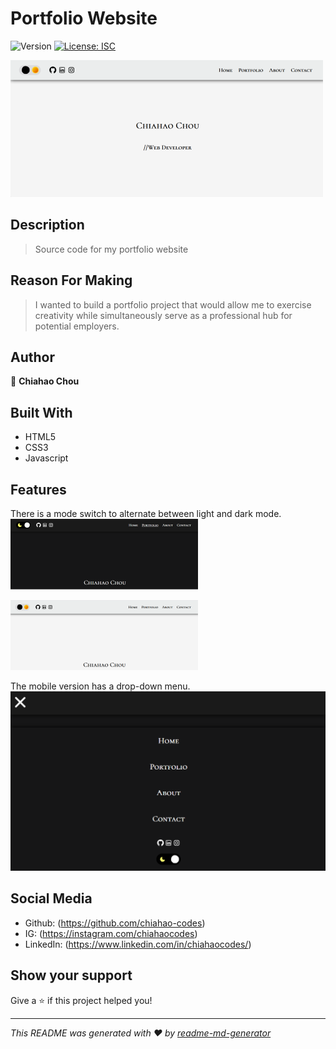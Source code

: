 <h1>Portfolio Website</h1>
<p>
  <img alt="Version" src="https://img.shields.io/badge/version-1-blue.svg?cacheSeconds=2592000" />
  <a href="#" target="_blank">
    <img alt="License: ISC" src="https://img.shields.io/badge/License-ISC-yellow.svg" />
  </a>
</p>


<picture><img alt= "homepage screenshot" src="./assets/homepage_white.png"></picture>


## Description
> Source code for my portfolio website


## Reason For Making
> I wanted to build a portfolio project that would allow me to exercise creativity while simultaneously serve as a professional hub for potential employers.


## Author
👤 **Chiahao Chou**


## Built With
* HTML5
* CSS3
* Javascript


## Features
There is a mode switch to alternate between light and dark mode.
<picture><img alt="dark mode screenshot" src="./assets/darkmode_screenshot.png"></picture>

<picture><img alt="light mode screenshot" src="./assets/lightmode_screenshot.png"></picture>


The mobile version has a drop-down menu.
<picture><img alt="mobile drop down menu" src="./assets/mobile_menu_blk.png"></picture>


## Social Media
* Github: (https://github.com/chiahao-codes)
* IG: (https://instagram.com/chiahaocodes)
* LinkedIn: (https://www.linkedin.com/in/chiahaocodes/)

## Show your support
Give a ⭐️ if this project helped you!

***
_This README was generated with ❤️ by [readme-md-generator](https://github.com/kefranabg/readme-md-generator)_